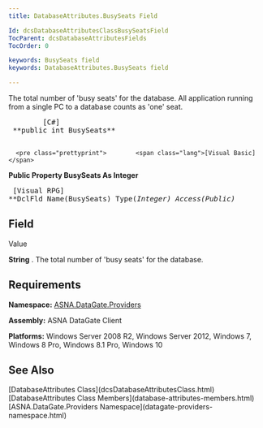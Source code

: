 ```yaml
---
title: DatabaseAttributes.BusySeats Field

Id: dcsDatabaseAttributesClassBusySeatsField
TocParent: dcsDatabaseAttributesFields
TocOrder: 0

keywords: BusySeats field
keywords: DatabaseAttributes.BusySeats field

---
```


The total number of 'busy seats' for the database. All application running from a single PC to a database counts as 'one' seat.
<pre class="prettyprint">        <span class="lang">[C#]</span>
 **public int BusySeats** 
      </pre>
      <pre class="prettyprint">        <span class="lang">[Visual Basic]</span>
 **Public Property BusySeats As Integer** 
      </pre>
      <pre class="prettyprint">        <span class="lang">[Visual RPG]</span>
 **DclFld Name(BusySeats) Type(*Integer) Access(*Public)** 
      </pre>

## Field
Value

**String** . The total number of 'busy seats' for the database.
## Requirements

**Namespace:** [ ASNA.DataGate.Providers](datagate-providers-namespace.html) 

**Assembly:** ASNA DataGate Client

**Platforms:** Windows Server 2008 R2, Windows Server 2012, Windows 7, Windows 8 Pro, Windows 8.1 Pro, Windows 10
## See Also

<dl />
      [DatabaseAttributes Class](dcsDatabaseAttributesClass.html)
      <br />
      [DatabaseAttributes Class Members](database-attributes-members.html)
      <br />
      [ASNA.DataGate.Providers Namespace](datagate-providers-namespace.html)

